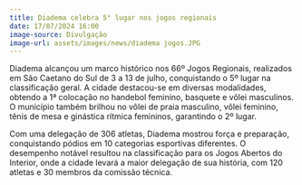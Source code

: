 ```yaml
---
title: Diadema celebra 5° lugar nos jogos regionais
date: 17/07/2024 16:00
image-source: Divulgação
image-url: assets/images/news/diadema jogos.JPG
---
```


Diadema alcançou um marco histórico nos 66º Jogos Regionais, realizados em São Caetano do Sul de 3 a 13 de julho, conquistando o 5º lugar na classificação geral. A cidade destacou-se em diversas modalidades, obtendo a 1ª colocação no handebol feminino, basquete e vôlei masculinos. O município também brilhou no vôlei de praia masculino, vôlei feminino, tênis de mesa e ginástica rítmica femininos, garantindo o 2º lugar.

Com uma delegação de 306 atletas, Diadema mostrou força e preparação, conquistando pódios em 10 categorias esportivas diferentes. O desempenho notável resultou na classificação para os Jogos Abertos do Interior, onde a cidade levará a maior delegação de sua história, com 120 atletas e 30 membros da comissão técnica.